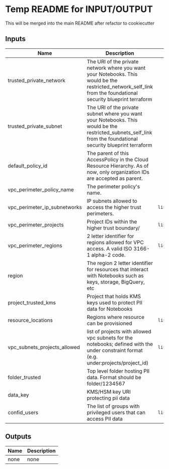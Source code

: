 # Temp README for INPUT/OUTPUT
This will be merged into the main README after refactor to cookiecutter

## Inputs

| Name | Description | Type | Default | Required |
|------|-------------|:----:|:-----:|:-----:|
| trusted_private_network | The URI of the private network where you want your Notebooks.  This would be the restricted_network_self_link from the foundational security blueprint terraform  | `string` | `""` | yes |
| trusted_private_subnet | The URI of the private subnet where you want your Notebooks. This would be the restricted_subnets_self_link from the foundational security blueprint terraform | `string` | `""` | yes |
| default\_policy\_id | The parent of this AccessPolicy in the Cloud Resource Hierarchy. As of now, only organization IDs are accepted as parent. | `string` | `any` | yes |
| vpc\_perimeter\_policy\_name | The perimeter policy's name. | `string` | `""` | yes |
| vpc\_perimeter\_ip\_subnetworks | IP subnets allowed to access the higher trust perimeters. | `list(string)` | `[]` | yes |
| vpc\_perimeter\_projects | Project IDs within the higher trust boundary/ | `list(string)` | `[]` | yes |
| vpc\_perimeter\_regions | 2 letter identifier for regions allowed for VPC access. A valid ISO 3166-1 alpha-2 code. | `list(string)` | `[]` | yes |
| region | The region 2 letter identifier for resources that interact with Notebooks such as keys, storage, BigQuery, etc | `string` | `""` | yes |
| project\_trusted\_kms | Project that holds KMS keys used to protect PII data for Notebooks | `string` | `""` | yes |
| resource\_locations | Regions where resource can be provisioned | `list(string)` | `[]` | yes |
| vpc\_subnets\_projects\_allowed | list of projects with allowed vpc subnets for the notebooks; defined with the under constraint format (e.g. under:projects/project_id) | `list(string)` | `[]` | yes |
| folder\_trusted | Top level folder hosting PII data.  Format should be folder/1234567 | `string` | `""` | yes |
| data\_key | KMS/HSM key URI protecting pii data | `string` | `""` | yes |
| confid\_users | The list of groups with privileged users that can access PII data | `list(string)` | `[]` | yes |

## Outputs

| Name | Description |
|------|-------------|
| none | none |
